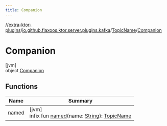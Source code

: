 ```yaml
---
title: Companion
---
```

//[extra-ktor-plugins](../../../../index.md)/[io.github.flaxoos.ktor.server.plugins.kafka](../../index.md)/[TopicName](../index.md)/[Companion](index.md)



# Companion



[jvm]\
object [Companion](index.md)



## Functions


| Name | Summary |
|---|---|
| [named](named.md) | [jvm]<br>infix fun [named](named.md)(name: [String](https://kotlinlang.org/api/latest/jvm/stdlib/kotlin/-string/index.md)): [TopicName](../index.md) |

